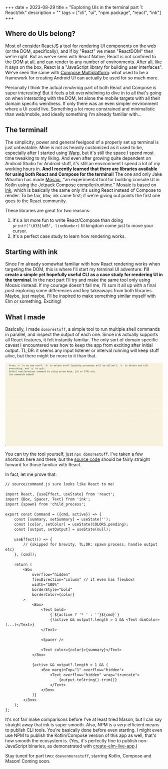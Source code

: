 +++ 
date = 2023-08-29
title = "Exploring UIs in the terminal part 1: React/Ink"
description = ""
tags = ["cli", "ui", "npm package", "react", "ink"]
+++

## Where do UIs belong?

Most of consider ReactJS a tool for rendering UI components on the web (or the DOM, specifically), and if by "React" we mean "ReactDOM" then we're right. But as we've seen with React Native, React is not confined to the DOM at all, and can render to any number of environments. After all, like it says on the box, React is a "JavaScript library for building user interfaces". We've seen the same with [Compose Multiplatform](https://www.jetbrains.com/lp/compose-multiplatform/): what used to be a framework for creating Android UI can actually be used for so much more.

Personally I think the actual _rendering_ part of both React and Compose is super interesting! But it feels a bit overwhelming to dive in to all that's going on when interacting with the DOM, let alone the mobile targets with all their domain specific weirdness. If only there was an even simpler environment where a UI could live. Something a lot more constrained and minimalistic than web/mobile, and ideally something I'm already familiar with...

## The terminal!

The simplicity, power and general feelgood of a properly set up terminal is just unbeatable. Mine is not as heavily customized as it used to be, especially after I started using [Warp](https://www.warp.dev/), but it's still the space I spend most time tweaking to my liking. And even after growing quite dependent on Android Studio for Android stuff, it's still an environment I spend a lot of my working hours in. **And I recently learned that there are libraries available for using both React and Compose for the terminal**! The one and only Jake Wharton has made [Mosaic](https://github.com/JakeWharton/mosaic), "an experimental tool for building console UI in Kotlin using the Jetpack Compose compiler/runtime." Mosaic is based on [ink](https://github.com/vadimdemedes/ink), which is basically the same only it's using React instead of Compose to render. To be fair, btw, ink came first; if we're giving out points the first one goes to the React community.

These libraries are great for two reasons:

1. it's a lot more fun to write React/Compose than doing `printf("\033[%dB", lineNumber)` til kingdom come just to move your cursor.
2. It's a perfect case study to learn how rendering works.

## Starting with ink

Since I'm already somewhat familiar with how React rendering works when targeting the DOM, this is where I'll start my terminal UI adventure: **I'll create a simple yet hopefully useful CLI as a case study for rendering UI in the terminal**. In the next part I'll try and make the same tool only using Mosaic instead. If my courage doesn't fail me, I'll sum it all up with a final post exploring some differences and key takeaways from both libraries. Maybe, just maybe, I'll be inspired to make something similar myself with Elm or something. Exciting!

## What I made

Basically, I made `domorestuff`, a simple tool to run multiple shell commands in parallel, and inspect the output of each one. Since ink actually supports all React features, it felt instantly familiar. The only sort of domain specific caveat I encountered was how to keep the app from exciting after initial output. TL;DR: it seems any input listener or interval running will keep stuff alive, but there might be more to it than that.

![`domorestuff`, ink edition](inkdomorestuff.gif)

You can try the tool yourself, just `npx domorestuff`. I've taken a few shortcuts here and there, but the [source code](https://github.com/cekrem/domorestuff) should be fairly straight forward for those familiar with React.

In fact, let me prove that:

```JSX
// source/command.js sure looks like React to me!

import React, {useEffect, useState} from 'react';
import {Box, Spacer, Text} from 'ink';
import {spawn} from 'child_process';

export const Command = ({cmd, active}) => {
	const [summary, setSummary] = useState('');
	const [color, setColor] = useState(COLORS.pending);
	const [output, setOutput] = useState(null);

	useEffect(() => {
		// {skipped for brevity, TL;DR: spawn process, handle output etc}
	}, [cmd]);

	return (
		<Box
			overflow="hidden"
			flexDirection="column" // it even has flexbox!
			width="100%"
			borderStyle="bold"
			borderColor={color}
		>
			<Box>
				<Text bold>
					{`${active ? '* ' : ''}${cmd}`}
					{!active && output?.length > 1 && <Text dimColor> (...)</Text>}
				</Text>

				<Spacer />

				<Text color={color}>{summary}</Text>
			</Box>

			{active && output?.length > 1 && (
				<Box marginTop="1" overflow="hidden">
					<Text overflow="hidden" wrap="truncate">
						{output.toString().trim()}
					</Text>
				</Box>
			)}
		</Box>
	);
};
```

It's not fair make comparisons before I've at least tried Mason, but I can say straight away that ink is super smooth. Also, NPM is a _very_ efficient means to publish CLI tools. You're basically done before even starting. I might even use NPM to publish the Kotlin/Compose version of this app as well, that's how smooth the ecosystem is. (Yes, it's perfectly fine to publish non-JavaScript binaries, as demonstrated with [create-elm-live-app](/posts/create-elm-live-app/#the-simplest-possible-solution-that-actually-works).)

Stay tuned for part two: `doevenmorestuff`, starring Kotlin, Compose and Mason! Coming soon.

